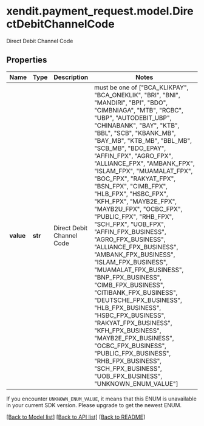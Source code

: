 # xendit.payment_request.model.DirectDebitChannelCode

Direct Debit Channel Code

## Properties
| Name | Type | Description | Notes |
| ------------ | ------------- | ------------- | ------------- |
| **value** | **str** | Direct Debit Channel Code |  must be one of ["BCA_KLIKPAY", "BCA_ONEKLIK", "BRI", "BNI", "MANDIRI", "BPI", "BDO", "CIMBNIAGA", "MTB", "RCBC", "UBP", "AUTODEBIT_UBP", "CHINABANK", "BAY", "KTB", "BBL", "SCB", "KBANK_MB", "BAY_MB", "KTB_MB", "BBL_MB", "SCB_MB", "BDO_EPAY", "AFFIN_FPX", "AGRO_FPX", "ALLIANCE_FPX", "AMBANK_FPX", "ISLAM_FPX", "MUAMALAT_FPX", "BOC_FPX", "RAKYAT_FPX", "BSN_FPX", "CIMB_FPX", "HLB_FPX", "HSBC_FPX", "KFH_FPX", "MAYB2E_FPX", "MAYB2U_FPX", "OCBC_FPX", "PUBLIC_FPX", "RHB_FPX", "SCH_FPX", "UOB_FPX", "AFFIN_FPX_BUSINESS", "AGRO_FPX_BUSINESS", "ALLIANCE_FPX_BUSINESS", "AMBANK_FPX_BUSINESS", "ISLAM_FPX_BUSINESS", "MUAMALAT_FPX_BUSINESS", "BNP_FPX_BUSINESS", "CIMB_FPX_BUSINESS", "CITIBANK_FPX_BUSINESS", "DEUTSCHE_FPX_BUSINESS", "HLB_FPX_BUSINESS", "HSBC_FPX_BUSINESS", "RAKYAT_FPX_BUSINESS", "KFH_FPX_BUSINESS", "MAYB2E_FPX_BUSINESS", "OCBC_FPX_BUSINESS", "PUBLIC_FPX_BUSINESS", "RHB_FPX_BUSINESS", "SCH_FPX_BUSINESS", "UOB_FPX_BUSINESS", "UNKNOWN_ENUM_VALUE"] |

If you encounter `UNKNOWN_ENUM_VALUE`, it means that this ENUM is unavailable in your current SDK version. Please upgrade to get the newest ENUM.

[[Back to Model list]](../README.md#documentation-for-models) [[Back to API list]](../README.md#documentation-for-api-endpoints) [[Back to README]](../README.md)


